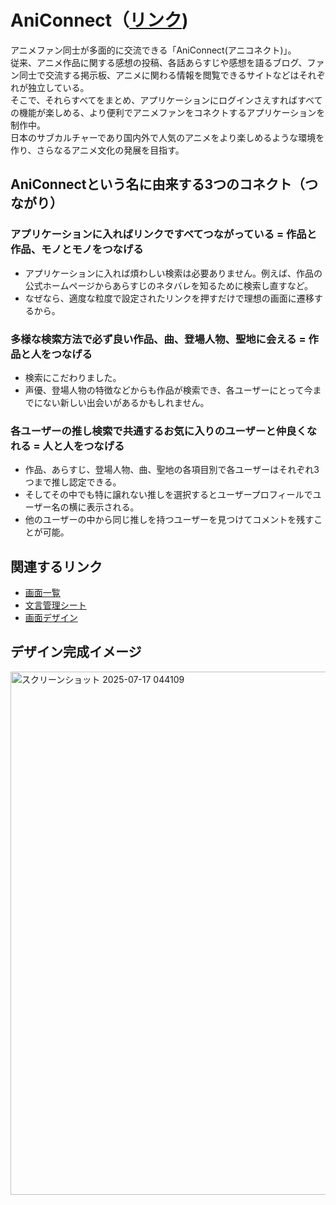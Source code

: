 # AniConnect（[リンク](https://aniconnect.net/）))

アニメファン同士が多面的に交流できる「AniConnect(アニコネクト)」。<br>
従来、アニメ作品に関する感想の投稿、各話あらすじや感想を語るブログ、ファン同士で交流する掲示板、アニメに関わる情報を閲覧できるサイトなどはそれぞれが独立している。<br>
そこで、それらすべてをまとめ、アプリケーションにログインさえすればすべての機能が楽しめる、より便利でアニメファンをコネクトするアプリケーションを制作中。<br>
日本のサブカルチャーであり国内外で人気のアニメをより楽しめるような環境を作り、さらなるアニメ文化の発展を目指す。

## AniConnectという名に由来する3つのコネクト（つながり）

### アプリケーションに入ればリンクですべてつながっている = 作品と作品、モノとモノをつなげる
  - アプリケーションに入れば煩わしい検索は必要ありません。例えば、作品の公式ホームページからあらすじのネタバレを知るために検索し直すなど。
  - なぜなら、適度な粒度で設定されたリンクを押すだけで理想の画面に遷移するから。
### 多様な検索方法で必ず良い作品、曲、登場人物、聖地に会える = 作品と人をつなげる
  - 検索にこだわりました。
  - 声優、登場人物の特徴などからも作品が検索でき、各ユーザーにとって今までにない新しい出会いがあるかもしれません。
### 各ユーザーの推し検索で共通するお気に入りのユーザーと仲良くなれる = 人と人をつなげる
  - 作品、あらすじ、登場人物、曲、聖地の各項目別で各ユーザーはそれぞれ3つまで推し認定できる。
  - そしてその中でも特に譲れない推しを選択するとユーザープロフィールでユーザー名の横に表示される。
  - 他のユーザーの中から同じ推しを持つユーザーを見つけてコメントを残すことが可能。


## 関連するリンク
  - [画面一覧](https://docs.google.com/spreadsheets/d/1V50E-s1CA3g-2Zb46BSC8FSmufMckggonRc2fUrXjNo/edit?gid=1113482260#gid=1113482260)
  - [文言管理シート](https://docs.google.com/spreadsheets/d/14dOopMUXiOFD89ERaZwE1EUqKab4xkgLTNonRC1XnG8/edit?gid=0#gid=0)
  - [画面デザイン](https://www.figma.com/design/Lj9JfRH9o8GTwuYk5fufBC/Aniconnect?node-id=0-1&p=f&t=QkBxNl2ebiZFNAe4-0)

## デザイン完成イメージ
<img width="1332" height="837" alt="スクリーンショット 2025-07-17 044109" src="https://github.com/user-attachments/assets/7808aa0a-5274-44a2-aaba-a52626b5d691" />
